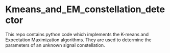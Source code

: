 # Kmeans_and_EM_constellation_detector
This repo contains python code which implements the K-means and Expectation Maximization algorithms. They are used to determine the parameters of an unknown signal constellation.

